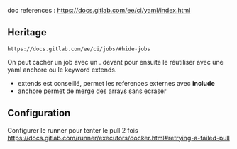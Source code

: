 doc references : https://docs.gitlab.com/ee/ci/yaml/index.html


## Heritage 
	https://docs.gitlab.com/ee/ci/jobs/#hide-jobs

On peut cacher un job avec un . devant pour ensuite le réutiliser avec une yaml anchore ou le keyword extends.

- extends est conseillé, permet les references externes avec **include**
- anchore permet de merge des arrays sans ecraser  

## Configuration
Configurer le runner pour tenter le pull 2 fois 
https://docs.gitlab.com/runner/executors/docker.html#retrying-a-failed-pull